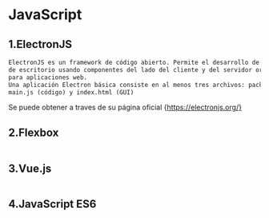 # JavaScript
## 1.ElectronJS
```html
ElectronJS es un framework de código abierto. Permite el desarrollo de aplicaciones gráficas
de escritorio usando componentes del lado del cliente y del servidor originalmente desarrolladas
para aplicaciones web.
Una aplicación Electron básica consiste en al menos tres archivos: package.json (metadatos),
main.js (código) y index.html (GUI)
```
Se puede obtener a traves de su página oficial {https://electronjs.org/}

## 2.Flexbox
```html

```

## 3.Vue.js
```html

```
## 4.JavaScript ES6
```html

```
